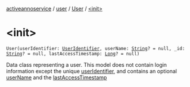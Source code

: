 [activeannoservice](../../index.md) / [user](../index.md) / [User](index.md) / [&lt;init&gt;](./-init-.md)

# &lt;init&gt;

`User(userIdentifier: `[`UserIdentifier`](../../project.userroles/-user-identifier.md)`, userName: `[`String`](https://kotlinlang.org/api/latest/jvm/stdlib/kotlin/-string/index.html)`? = null, _id: `[`String`](https://kotlinlang.org/api/latest/jvm/stdlib/kotlin/-string/index.html)`? = null, lastAccessTimestamp: `[`Long`](https://kotlinlang.org/api/latest/jvm/stdlib/kotlin/-long/index.html)`? = null)`

Data class representing a user. This model does not contain login information except the unique [userIdentifier](user-identifier.md),
and contains an optional [userName](user-name.md) and the [lastAccessTimestamp](last-access-timestamp.md)

